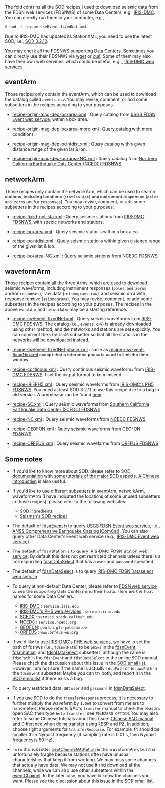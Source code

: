 
The fold contains all the SOD recipes I used to download seismic data from the FDSN web services (FDSNWS) of some Data Centers, e.g., [IRIS-DMC](https://ds.iris.edu/ds/nodes/dmc/). You can directly run them in your computer, e.g.,
```bash
$ sod -f recipe-csvEvent-fixedNet.xml
```

Due to IRIS-DMC has updated its StationXML, you need to use the latest SOD, i.e., [SOD 3.2.10](http://www.seis.sc.edu/sod/).

You may check all the [FDSNWS supporting Data Centers](https://www.fdsn.org/webservices/). Sometimes you can directly use their FDSNWS via [wget](https://www.gnu.org/software/wget/) or [curl](https://curl.haxx.se/). Some of them may also have their own web services, which could be useful, e.g.,, [IRIS-DMC web services](https://service.iris.edu/).


## eventArm

Those recipes only contain the eventArm, which can be used to download the catalog called `events.csv`. You may revise, comment, or add some subsetters in the recipes according to your purposes.

- [recipe-origin-mag-dep-boxarea.xml](eventArm/recipe-origin-mag-dep-boxarea.xml) : Query catalog from [USGS FDSN Event web service](https://earthquake.usgs.gov/fdsnws/event/1/), within a box area.

- [recipe-origin-mag-dep-boxarea-more.xml](eventArm/recipe-origin-mag-dep-boxarea-more.xml) : Query catalog with more conditions.

- [recipe-origin-mag-dep-pointdist.xml](eventArm/recipe-origin-mag-dep-pointdist.xml) : Query catalog within given distance range of the given lat & lon.

- [recipe-origin-mag-dep-boxarea-NC.xml](eventArm/recipe-origin-mag-dep-boxarea-NC.xml) : Query catalog from [Northern California Earthquake Data Center (NCEDC) FDSNWS](http://service.ncedc.org/).


## networkArm

Those recipes only contain the networkArm, which can be used to search stations, including locations (`station.dat`) and instrument responses (`poles and zeros` and/or `responses`). You may revise, comment, or add some subsetters in the recipes according to your purposes.

- [recipe-fixed-net-sta.xml](networkArm/recipe-fixed-net-sta.xml) : Query seismic stations from [IRIS-DMC FDSNWS](http://service.iris.edu/fdsnws/), with specic networks and stations.

- [recipe-boxarea.xml](networkArm/recipe-boxarea.xml) : Query seismic stations within a box area.

- [recipe-pointdist.xml](networkArm/recipe-pointdist.xml) : Query seismic stations within given distance range of the given lat & lon.

- [recipe-boxarea-NC.xml](networkArm/recipe-boxarea-NC.xml) : Query seismic stations from [NCEDC FDSNWS](http://service.ncedc.org/).


## waveformArm

Those recipes contain all the three Arms, which are used to download seismic waveforms, including instrument responses (`poles and zeros` and/or `responses`), raw data (`seismograms-raw`), and seismic data with response remove (`seismograms`). You may revise, comment, or add some subsetters in the recipes according to your purposes. The recipes in the above `eventArm` and `networkArm` may be a starting reference.

- [recipe-csvEvent-fixedNet.xml](waveformArm/recipe-csvEvent-fixedNet.xml) : Query seismic waveforms from [IRIS-DMC FDSNWS](http://service.iris.edu/fdsnws/). The catalog (i.e., `events.csv`) is already downloaded using other mehtod, and the networks and stations are set explicitly. You can comment the `stationOR` subsetter so that all the stations in the networks will be downloaded instead.

- [recipe-csvEvent-fixedNet-phase.xml](waveformArm/recipe-csvEvent-fixedNet-phase.xml) : same as [recipe-csvEvent-fixedNet.xml](waveformArm/) except that a reference phase is used to limit the time window.

- [recipe-continous.xml](waveformArm/recipe-continous.xml) : Query continous seismic waveforms from [IRIS-DMC FDSNWS](http://service.iris.edu/fdsnws/). I set the output format to be miniseed.

- [recipe-IRISPH5.xml](waveformArm/recipe-IRISPH5.xml) : Query seismic waveforms from [IRIS-DMC's PH5 FDSNWS](http://service.iris.edu/ph5ws/). You need at least SOD 3.2.11 to use this recipe due to a bug in old version. A prerelease can be found [here](http://www.seis.sc.edu/downloads/sod/prerelease/3.2.11-SNAPSHOT/)

- [recipe-SC.xml](waveformArm/recipe-SC.xml)      : Query seismic waveforms from [Southern California Earthquake Data Center (SCEDC) FDSNWS](https://service.scedc.caltech.edu/)

- [recipe-NC.xml](waveformArm/recipe-NC.xml)      : Query seismic waveforms from [NCEDC FDSNWS](http://service.ncedc.org/)

- [recipe-GEOFON.xml](waveformArm/recipe-GEOFON.xml)  : Query seismic waveforms from [GEOFON FDSNWS](http://geofon.gfz-potsdam.de/fdsnws/).

- [recipe-ORFEUS.xml](waveformArm/recipe-ORFEUS.xml)  : Query seismic waveforms from [ORFEUS FDSNWS](http://www.orfeus-eu.org/fdsnws/)



## Some notes

- If you'd like to know more about SOD, please refer to [SOD documentation](http://www.seis.sc.edu/sod/documentation/index.html) with [some tutorials of the major SOD aspects](http://www.seis.sc.edu/sod/documentation/tutorials/index.html). [A Chinese introduction](https://blog.seisman.info/sod-notes/) is also useful.

- If you'd like to use different subsetters in eventArm, networkArm, waveformArm (I have indicated the locations of some unused subsetters in those recipes), please refer to the following websites:
    - [SOD ingredients](http://www.seis.sc.edu/sod/ingredients/index.html)
    - [Seisman's SOD recipes](https://github.com/seisman/SODrecipes)

- The default of [fdsnEvent](http://www.seis.sc.edu/sod/ingredients/fdsnEvent.html) is to query [USGS FDSN Event web service](https://earthquake.usgs.gov/fdsnws/event/1/), i.e., [ANSS Comprehensive Earthquake Catalog (ComCat)](https://earthquake.usgs.gov/earthquakes/search/). You can also query other Data Center's Event web service (e.g., [IRIS-DMC Event web service](http://service.iris.edu/fdsnws/event/1)).

- The default of [fdsnStation](http://www.seis.sc.edu/sod/ingredients/fdsnStation.html) is to query [IRIS-DMC FDSN Station web service](http://service.iris.edu/fdsnws/station/1/). By default this does not get restricted channels unless there is a corresponding [fdsnDataSelect](http://www.seis.sc.edu/sod/ingredients/fdsnDataSelect.html) that has a `user` and `password` specified.

- The default of [fdsnDataSelect](http://www.seis.sc.edu/sod/ingredients/fdsnDataSelect.html) is to query [IRIS-DMC FDSN Dataselect web service](http://service.iris.edu/fdsnws/dataselect/1/).

- To query at non-default Data Center, please refer to [FDSN web service](https://www.fdsn.org/webservices/) to see the supporting Data Centers and their hosts. Here are the host names for some Data Centers.

    - [IRIS-DMC](http://service.iris.edu/fdsnws/) : `service.iris.edu`
    - [IRIS-DMC's PH5 web services](http://service.iris.edu/ph5ws/) : `service.iris.edu`
    - [SCEDC](https://service.scedc.caltech.edu/) : `service.scedc.caltech.edu`
    - [NCEDC](http://service.ncedc.org/) : `service.ncedc.org`
    - [GEOFON](http://geofon.gfz-potsdam.de/fdsnws/): `geofon.gfz-potsdam.de`
    - [ORFEUS](http://www.orfeus-eu.org/fdsnws/) : `www.orfeus-eu.org`

- If we'd like to use [IRIS-DMC's PH5 web services](http://service.iris.edu/ph5ws/), we have to set the path of fdsnws (i.e., `fdsnwsPath`) to be `ph5ws` in the [fdsnEvent](http://www.seis.sc.edu/sod/ingredients/fdsnEvent.html), [fdsnStation](http://www.seis.sc.edu/sod/ingredients/fdsnStation.html), and [fdsnDataSelect](http://www.seis.sc.edu/sod/ingredients/fdsnDataSelect.html) subsetters, although the name is `fdsnPath` in the `fdsnEvent` and `fdsnDataSelect` in the online SOD manual. Please check the discussion about this issue in the [SOD email list](https://groups.google.com/a/seis.sc.edu/forum/#!topic/sod/j-rxZxYj1jQ). However, I am not sure if the name is actually `fdsnPath` or `fdsnwsPath` in the `fdsnEvent` subsetter. Maybe you can try both, and report it in the [SOD email list](http://www.seis.sc.edu/sod/) if there exists a bug.

- To query restricted data, set `user` and `password` in [fdsnDataSelect](http://www.seis.sc.edu/sod/ingredients/fdsnDataSelect.html).

- If you use SOD to do the `transferResponse` process, it is necessary to further multiply the waveform by `1.0e9` to convert from meters to nanometers. Please refer to SAC's `transfer` manual to check the reason: open SAC; then type `help transfer`; see `POLEZERO OPTION`. You may also refer to some Chinese tutorials about this issue: [Chinese SAC manual](https://seisman.github.io/SAC_Docs_zh/commands/transfer/) and [Difference when doing transfer using RESP and PZ](https://blog.seisman.info/resp-sacpz-difference/). In addition, choose right arguments for `transferResponse`. For example, f4 should be smaller than Nyquist frequency (if sampling rate is 0.01 s, then Nyquist frequency is 50 Hz).

- I use the subsetter [bestChannelAtStation](http://www.seis.sc.edu/sod/ingredients/bestChannelAtStation.html) in the waveformArm, but it is unfortunately fragile because stations often have unusual characteristics that keep it from working. We may miss some channels that actually have data. We may not use it and download all the channels, while we can also use other subsetters within the [eventChannel](http://www.seis.sc.edu/sod/ingredients/eventChannel.html). In the later case, you have to know the channels you want. Please see the discussion about this issue in the [SOD email list](https://groups.google.com/a/seis.sc.edu/forum/#!topic/sod/pWgzAkaggw0).

